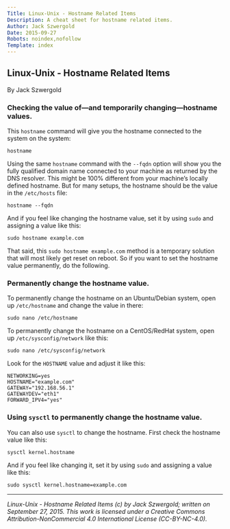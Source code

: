 ```yaml
---
Title: Linux-Unix - Hostname Related Items
Description: A cheat sheet for hostname related items.
Author: Jack Szwergold
Date: 2015-09-27
Robots: noindex,nofollow
Template: index
---
```


## Linux-Unix - Hostname Related Items

By Jack Szwergold

### Checking the value of—and temporarily changing—hostname values.

This `hostname` command will give you the hostname connected to the system on the system:

    hostname

Using the same `hostname` command with the `--fqdn` option will show you the fully qualified domain name connected to your machine as returned by the DNS resolver. This might be 100% different from your machine’s locally defined hostname. But for many setups, the hostname should be the value in the `/etc/hosts` file:

    hostname --fqdn

And if you feel like changing the hostname value, set it by using `sudo` and assigning a value like this:

    sudo hostname example.com

That said, this `sudo hostname example.com` method is a temporary solution that will most likely get reset on reboot. So if you want to set the hostname value permanently, do the following.

### Permanently change the hostname value.

To permanently change the hostname on an Ubuntu/Debian system, open up `/etc/hostname` and change the value in there:

    sudo nano /etc/hostname

To permanently change the hostname on a CentOS/RedHat system, open up `/etc/sysconfig/network` like this:

    sudo nano /etc/sysconfig/network

Look for the `HOSTNAME` value and adjust it like this:

	NETWORKING=yes
	HOSTNAME="example.com"
	GATEWAY="192.168.56.1"
	GATEWAYDEV="eth1"
	FORWARD_IPV4="yes"

### Using `sysctl` to permanently change the hostname value.

You can also use `sysctl` to change the hostname. First check the hostname value like this:

    sysctl kernel.hostname

And if you feel like changing it, set it by using `sudo` and assigning a value like this:

    sudo sysctl kernel.hostname=example.com

***

*Linux-Unix - Hostname Related Items (c) by Jack Szwergold; written on September 27, 2015. This work is licensed under a Creative Commons Attribution-NonCommercial 4.0 International License (CC-BY-NC-4.0).*


